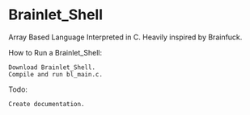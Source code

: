 # Brainlet_Shell
Array Based Language Interpreted in C. Heavily inspired by Brainfuck.

How to Run a Brainlet_Shell:

    Download Brainlet_Shell.
    Compile and run bl_main.c.

Todo:

    Create documentation.
